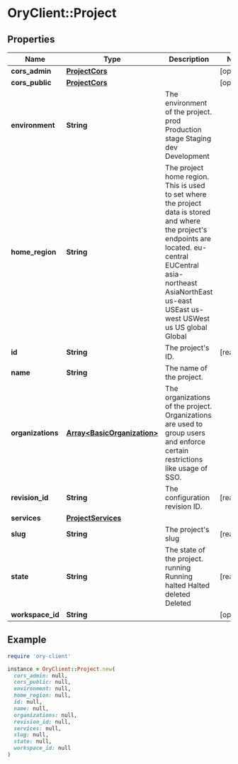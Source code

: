 # OryClient::Project

## Properties

| Name | Type | Description | Notes |
| ---- | ---- | ----------- | ----- |
| **cors_admin** | [**ProjectCors**](ProjectCors.md) |  | [optional] |
| **cors_public** | [**ProjectCors**](ProjectCors.md) |  | [optional] |
| **environment** | **String** | The environment of the project. prod Production stage Staging dev Development |  |
| **home_region** | **String** | The project home region.  This is used to set where the project data is stored and where the project&#39;s endpoints are located. eu-central EUCentral asia-northeast AsiaNorthEast us-east USEast us-west USWest us US global Global |  |
| **id** | **String** | The project&#39;s ID. | [readonly] |
| **name** | **String** | The name of the project. |  |
| **organizations** | [**Array&lt;BasicOrganization&gt;**](BasicOrganization.md) | The organizations of the project.  Organizations are used to group users and enforce certain restrictions like usage of SSO. |  |
| **revision_id** | **String** | The configuration revision ID. | [readonly] |
| **services** | [**ProjectServices**](ProjectServices.md) |  |  |
| **slug** | **String** | The project&#39;s slug | [readonly] |
| **state** | **String** | The state of the project. running Running halted Halted deleted Deleted | [readonly] |
| **workspace_id** | **String** |  | [optional] |

## Example

```ruby
require 'ory-client'

instance = OryClient::Project.new(
  cors_admin: null,
  cors_public: null,
  environment: null,
  home_region: null,
  id: null,
  name: null,
  organizations: null,
  revision_id: null,
  services: null,
  slug: null,
  state: null,
  workspace_id: null
)
```

